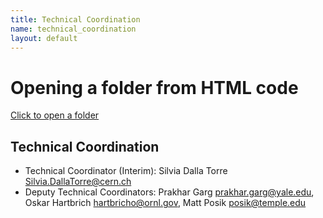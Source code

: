 ```yaml
---
title: Technical Coordination
name: technical_coordination
layout: default
---
```

<html>
 
<head>
    <title>HTML link to open a folder</title>
</head>
 
<body>
    <h1>Opening a folder from HTML code</h1>
    <a href="..\_detector\detector_landing_page.md">
        Click to open a folder
    </a>
</body>
 
</html>
<h2>Technical Coordination</h2>


* Technical Coordinator (Interim): Silvia Dalla Torre <Silvia.DallaTorre@cern.ch>
* Deputy Technical Coordinators: Prakhar Garg <prakhar.garg@yale.edu>, Oskar Hartbrich <hartbricho@ornl.gov>, Matt Posik <posik@temple.edu>
